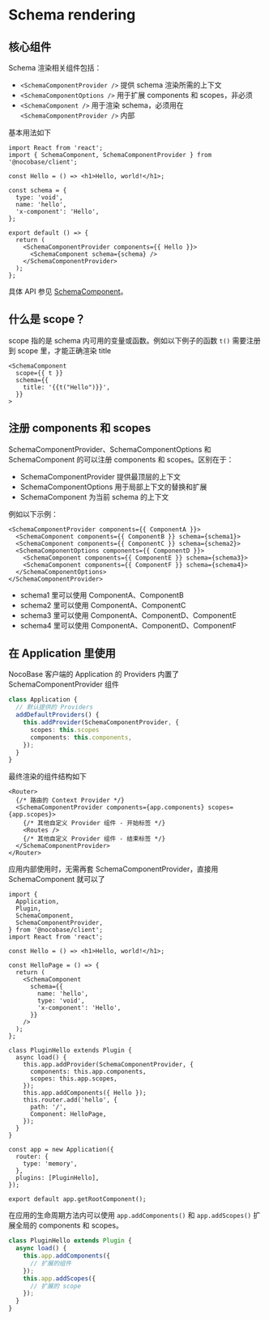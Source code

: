 # Schema rendering

## 核心组件

Schema 渲染相关组件包括：

- `<SchemaComponentProvider />` 提供 schema 渲染所需的上下文
- `<SchemaComponentOptions />` 用于扩展 components 和 scopes，非必须
- `<SchemaComponent />` 用于渲染 schema，必须用在 `<SchemaComponentProvider />` 内部

基本用法如下

```tsx
import React from 'react';
import { SchemaComponent, SchemaComponentProvider } from '@nocobase/client';

const Hello = () => <h1>Hello, world!</h1>;

const schema = {
  type: 'void',
  name: 'hello',
  'x-component': 'Hello',
};

export default () => {
  return (
    <SchemaComponentProvider components={{ Hello }}>
      <SchemaComponent schema={schema} />
    </SchemaComponentProvider>
  );
};
```

具体 API 参见 [SchemaComponent](https://client.docs.nocobase.com/core/ui-schema/schema-component)。

## 什么是 scope？

scope 指的是 schema 内可用的变量或函数。例如以下例子的函数 `t()` 需要注册到 scope 里，才能正确渲染 title

```tsx | pure
<SchemaComponent
  scope={{ t }}
  schema={{
    title: '{{t("Hello")}}',
  }}
>
```

## 注册 components 和 scopes

SchemaComponentProvider、SchemaComponentOptions 和 SchemaComponent 的可以注册 components 和 scopes。区别在于：

- SchemaComponentProvider 提供最顶层的上下文
- SchemaComponentOptions 用于局部上下文的替换和扩展
- SchemaComponent 为当前 schema 的上下文

例如以下示例：

```tsx | pure
<SchemaComponentProvider components={{ ComponentA }}>
  <SchemaComponent components={{ ComponentB }} schema={schema1}>
  <SchemaComponent components={{ ComponentC }} schema={schema2}>
  <SchemaComponentOptions components={{ ComponentD }}>
    <SchemaComponent components={{ ComponentE }} schema={schema3}>
    <SchemaComponent components={{ ComponentF }} schema={schema4}>
  </SchemaComponentOptions>
</SchemaComponentProvider>
```

- schema1 里可以使用 ComponentA、ComponentB
- schema2 里可以使用 ComponentA、ComponentC
- schema3 里可以使用 ComponentA、ComponentD、ComponentE
- schema4 里可以使用 ComponentA、ComponentD、ComponentF

## 在 Application 里使用

NocoBase 客户端的 Application 的 Providers 内置了 SchemaComponentProvider 组件

```ts
class Application {
  // 默认提供的 Providers
  addDefaultProviders() {
    this.addProvider(SchemaComponentProvider, {
      scopes: this.scopes
      components: this.components,
    });
  }
}
```

最终渲染的组件结构如下

```tsx | pure
<Router>
  {/* 路由的 Context Provider */}
  <SchemaComponentProvider components={app.components} scopes={app.scopes}>
    {/* 其他自定义 Provider 组件 - 开始标签 */}
    <Routes />
    {/* 其他自定义 Provider 组件 - 结束标签 */}
  </SchemaComponentProvider>
</Router>
```

应用内部使用时，无需再套 SchemaComponentProvider，直接用 SchemaComponent 就可以了

```tsx
import {
  Application,
  Plugin,
  SchemaComponent,
  SchemaComponentProvider,
} from '@nocobase/client';
import React from 'react';

const Hello = () => <h1>Hello, world!</h1>;

const HelloPage = () => {
  return (
    <SchemaComponent
      schema={{
        name: 'hello',
        type: 'void',
        'x-component': 'Hello',
      }}
    />
  );
};

class PluginHello extends Plugin {
  async load() {
    this.app.addProvider(SchemaComponentProvider, {
      components: this.app.components,
      scopes: this.app.scopes,
    });
    this.app.addComponents({ Hello });
    this.router.add('hello', {
      path: '/',
      Component: HelloPage,
    });
  }
}

const app = new Application({
  router: {
    type: 'memory',
  },
  plugins: [PluginHello],
});

export default app.getRootComponent();
```

在应用的生命周期方法内可以使用 `app.addComponents()` 和 `app.addScopes()` 扩展全局的 components 和 scopes。

```ts
class PluginHello extends Plugin {
  async load() {
    this.app.addComponents({
      // 扩展的组件
    });
    this.app.addScopes({
      // 扩展的 scope
    });
  }
}
```
